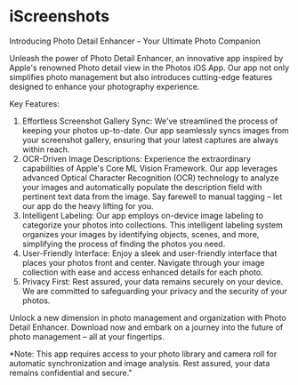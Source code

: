 # iScreenshots

Introducing Photo Detail Enhancer – Your Ultimate Photo Companion

Unleash the power of Photo Detail Enhancer, an innovative app inspired by Apple's renowned Photo detail view in the Photos iOS App. 
Our app not only simplifies photo management but also introduces cutting-edge features designed to enhance your photography experience.

Key Features:

1. Effortless Screenshot Gallery Sync: We've streamlined the process of keeping your photos up-to-date. 
   Our app seamlessly syncs images from your screenshot gallery, ensuring that your latest captures are always within reach.
2. OCR-Driven Image Descriptions: Experience the extraordinary capabilities of Apple's Core ML Vision Framework.
   Our app leverages advanced Optical Character Recognition (OCR) technology to analyze your images and automatically populate the description field with pertinent text data from the image.
   Say farewell to manual tagging – let our app do the heavy lifting for you.
3. Intelligent Labeling: Our app employs on-device image labeling to categorize your photos into collections.
   This intelligent labeling system organizes your images by identifying objects, scenes, and more, simplifying the process of finding the photos you need.
4. User-Friendly Interface: Enjoy a sleek and user-friendly interface that places your photos front and center.
   Navigate through your image collection with ease and access enhanced details for each photo.
5. Privacy First: Rest assured, your data remains securely on your device.
   We are committed to safeguarding your privacy and the security of your photos.

Unlock a new dimension in photo management and organization with Photo Detail Enhancer. Download now and embark on a journey into the future of photo management – all at your fingertips.

*Note: This app requires access to your photo library and camera roll for automatic synchronization and image analysis. Rest assured, your data remains confidential and secure."




